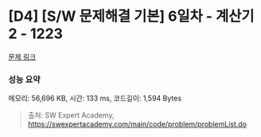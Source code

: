 # [D4] [S/W 문제해결 기본] 6일차 - 계산기2 - 1223 

[문제 링크](https://swexpertacademy.com/main/code/problem/problemDetail.do?contestProbId=AV14nnAaAFACFAYD) 

### 성능 요약

메모리: 56,696 KB, 시간: 133 ms, 코드길이: 1,594 Bytes



> 출처: SW Expert Academy, https://swexpertacademy.com/main/code/problem/problemList.do